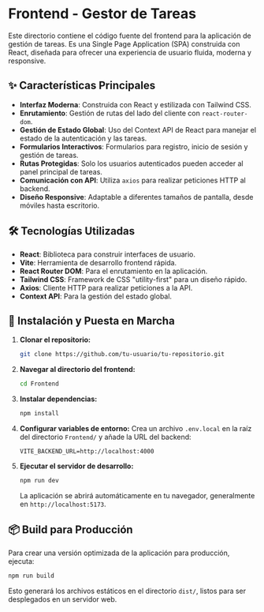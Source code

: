 # Frontend - Gestor de Tareas

Este directorio contiene el código fuente del frontend para la aplicación de gestión de tareas. Es una Single Page Application (SPA) construida con React, diseñada para ofrecer una experiencia de usuario fluida, moderna y responsive.

## ✨ Características Principales

*   **Interfaz Moderna**: Construida con React y estilizada con Tailwind CSS.
*   **Enrutamiento**: Gestión de rutas del lado del cliente con `react-router-dom`.
*   **Gestión de Estado Global**: Uso del Context API de React para manejar el estado de la autenticación y las tareas.
*   **Formularios Interactivos**: Formularios para registro, inicio de sesión y gestión de tareas.
*   **Rutas Protegidas**: Solo los usuarios autenticados pueden acceder al panel principal de tareas.
*   **Comunicación con API**: Utiliza `axios` para realizar peticiones HTTP al backend.
*   **Diseño Responsive**: Adaptable a diferentes tamaños de pantalla, desde móviles hasta escritorio.

## 🛠️ Tecnologías Utilizadas

*   **React**: Biblioteca para construir interfaces de usuario.
*   **Vite**: Herramienta de desarrollo frontend rápida.
*   **React Router DOM**: Para el enrutamiento en la aplicación.
*   **Tailwind CSS**: Framework de CSS "utility-first" para un diseño rápido.
*   **Axios**: Cliente HTTP para realizar peticiones a la API.
*   **Context API**: Para la gestión del estado global.

## 🚀 Instalación y Puesta en Marcha

1.  **Clonar el repositorio:**
    ```bash
    git clone https://github.com/tu-usuario/tu-repositorio.git
    ```

2.  **Navegar al directorio del frontend:**
    ```bash
    cd Frontend
    ```

3.  **Instalar dependencias:**
    ```bash
    npm install
    ```

4.  **Configurar variables de entorno:**
    Crea un archivo `.env.local` en la raíz del directorio `Frontend/` y añade la URL del backend:
    ```env
    VITE_BACKEND_URL=http://localhost:4000
    ```

5.  **Ejecutar el servidor de desarrollo:**
    ```bash
    npm run dev
    ```
    La aplicación se abrirá automáticamente en tu navegador, generalmente en `http://localhost:5173`.

## 📦 Build para Producción

Para crear una versión optimizada de la aplicación para producción, ejecuta:

```bash
npm run build
```
Esto generará los archivos estáticos en el directorio `dist/`, listos para ser desplegados en un servidor web.
